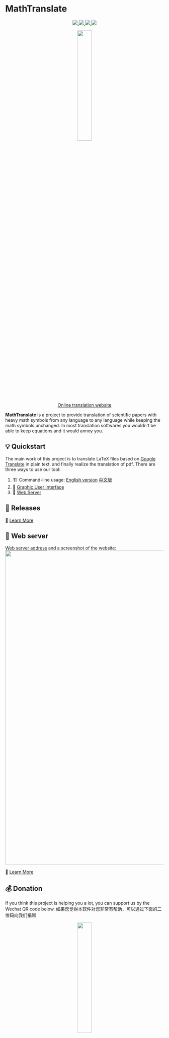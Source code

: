# MathTranslate

<p align="center">
  <!-- PyPI -->
  <a href="https://pypi.org/project/mathtranslate/">
    <img src="https://img.shields.io/pypi/v/mathtranslate.svg?logo=pypi"/>
  </a>
  <!-- License -->
  <a href="./LICENSE">
    <img src="https://img.shields.io/badge/license-Apache%202.0-yellow.svg?logo=apache"/>
  </a>
  <!-- GUI -->
  <a href="https://github.com/SUSYUSTC/MathTranslate/releases">
    <img src="https://img.shields.io/badge/GUI-v3.1.0-red.svg?logo=appsignal"/>
  </a>
  <!-- WebServer -->
  <a href="http://mathtranslate.xyz">
    <img src="https://img.shields.io/badge/Webserver-v3.1.0-8A2BE2.svg?logo=semanticweb"/>
  </a>
</p>

<p align="center">
  <a href="https://github.com/SUSYUSTC/MathTranslate">
    <img width=30% src="logo.jpg">
  </a>
</p>

<p align="center"> <a href="http://mathtranslate.xyz"> Online translation website </a></p>

**MathTranslate** is a project to provide translation of scientific papers with heavy math symbols from any language to any language while keeping the math symbols unchanged. In most translation softwares you wouldn't be able to keep equations and it would annoy you.

## 💡 Quickstart 

The main work of this project is to translate LaTeX files based on [Google Translate](https://translate.google.com/) in plain text, and finally realize the translation of pdf. There are three ways to use our tool:

1. 🏗️ Command-line usage: [English version](https://github.com/SUSYUSTC/MathTranslate/tree/main/mathtranslate/command_line.md) [中文版](https://github.com/SUSYUSTC/MathTranslate/tree/main/mathtranslate/command_line.zh.md)
2. 👀 [Graphic User Interface](https://github.com/SUSYUSTC/MathTranslate/tree/main/gui/gui.md)
3. 📄 [Web Server](ttp://mathtranslate.xyz)


## 🥇 Releases

📘 [Learn More](https://github.com/SUSYUSTC/MathTranslate/blob/main/releases.md)


## 📄 Web server 
[Web server address](http://mathtranslate.xyz) and a screenshot of the website:
<img src="https://github.com/SUSYUSTC/MathTranslate/assets/30529122/edbba192-76e2-4b82-827e-11898f3cc5eb" width="1000">

📘 [Learn More](http://mathtranslate.xyz)


## 💰 Donation
If you think this project is helping you a lot, you can support us by the Wechat QR code below. 如果您觉得本软件对您非常有帮助，可以通过下面的二维码向我们捐赠
<p align="center">
  <img width=30% src="https://github.com/SUSYUSTC/MathTranslate/assets/30529122/16f82637-e102-4330-82ad-bbcbdad1c19d">
</p>

## 🌟 Contibutions and Stars
<picture>
  <source media="(prefers-color-scheme: dark)" srcset="https://api.star-history.com/svg?repos=SUSYUSTC/MathTranslate&type=Date&theme=dark" />
  <source media="(prefers-color-scheme: light)" srcset="https://api.star-history.com/svg?repos=SUSYUSTC/MathTranslate&type=Date" />
  <img alt="Star History Chart" src="https://api.star-history.com/svg?repos=SUSYUSTC/MathTranslate&type=Date" />
</picture>
